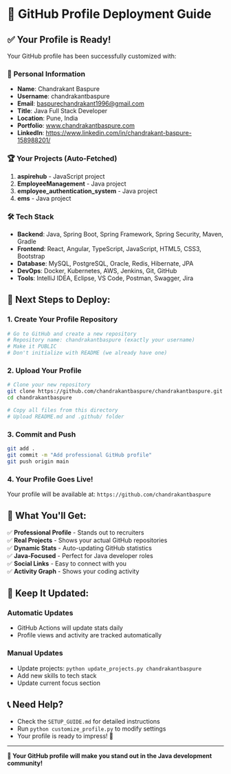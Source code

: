 # 🚀 GitHub Profile Deployment Guide

## ✅ **Your Profile is Ready!**

Your GitHub profile has been successfully customized with:

### 👤 **Personal Information**
- **Name**: Chandrakant Baspure
- **Username**: chandrakantbaspure
- **Email**: baspurechandrakant1996@gmail.com
- **Title**: Java Full Stack Developer
- **Location**: Pune, India
- **Portfolio**: www.chandrakantbaspure.com
- **LinkedIn**: https://www.linkedin.com/in/chandrakant-baspure-158988201/

### 🏆 **Your Projects (Auto-Fetched)**
1. **aspirehub** - JavaScript project
2. **EmployeeManagement** - Java project
3. **employee_authentication_system** - Java project
4. **ems** - Java project

### 🛠️ **Tech Stack**
- **Backend**: Java, Spring Boot, Spring Framework, Spring Security, Maven, Gradle
- **Frontend**: React, Angular, TypeScript, JavaScript, HTML5, CSS3, Bootstrap
- **Database**: MySQL, PostgreSQL, Oracle, Redis, Hibernate, JPA
- **DevOps**: Docker, Kubernetes, AWS, Jenkins, Git, GitHub
- **Tools**: IntelliJ IDEA, Eclipse, VS Code, Postman, Swagger, Jira

## 🎯 **Next Steps to Deploy:**

### 1. **Create Your Profile Repository**
```bash
# Go to GitHub and create a new repository
# Repository name: chandrakantbaspure (exactly your username)
# Make it PUBLIC
# Don't initialize with README (we already have one)
```

### 2. **Upload Your Profile**
```bash
# Clone your new repository
git clone https://github.com/chandrakantbaspure/chandrakantbaspure.git
cd chandrakantbaspure

# Copy all files from this directory
# Upload README.md and .github/ folder
```

### 3. **Commit and Push**
```bash
git add .
git commit -m "Add professional GitHub profile"
git push origin main
```

### 4. **Your Profile Goes Live!**
Your profile will be available at: `https://github.com/chandrakantbaspure`

## 🎉 **What You'll Get:**

✅ **Professional Profile** - Stands out to recruiters  
✅ **Real Projects** - Shows your actual GitHub repositories  
✅ **Dynamic Stats** - Auto-updating GitHub statistics  
✅ **Java-Focused** - Perfect for Java developer roles  
✅ **Social Links** - Easy to connect with you  
✅ **Activity Graph** - Shows your coding activity  

## 🔄 **Keep It Updated:**

### **Automatic Updates**
- GitHub Actions will update stats daily
- Profile views and activity are tracked automatically

### **Manual Updates**
- Update projects: `python update_projects.py chandrakantbaspure`
- Add new skills to tech stack
- Update current focus section

## 📞 **Need Help?**

- Check the `SETUP_GUIDE.md` for detailed instructions
- Run `python customize_profile.py` to modify settings
- Your profile is ready to impress! 🚀

---

**🎯 Your GitHub profile will make you stand out in the Java development community!** 